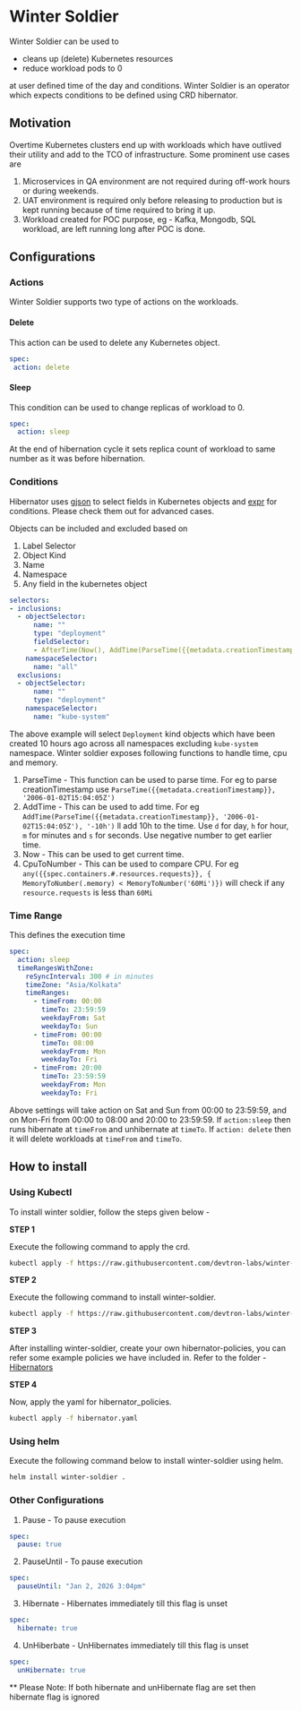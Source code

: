 # Winter Soldier
Winter Soldier can be used to

- cleans up (delete) Kubernetes resources
- reduce workload pods to 0

at user defined time of the day and conditions.
Winter Soldier is an operator which expects conditions to be defined using CRD hibernator.

## Motivation
Overtime Kubernetes clusters end up with workloads which have outlived their utility and add to the TCO of infrastructure.  Some prominent use cases are

1. Microservices in QA environment are not required during off-work hours or during weekends.
2. UAT environment is required only before releasing to production but is kept running because of time required to bring it up.
3. Workload created for POC purpose, eg - Kafka, Mongodb, SQL workload, are left running long after POC is done.

## Configurations

### Actions
Winter Soldier supports two type of actions on the workloads.
#### Delete
This action can be used to delete any Kubernetes object.
 ```yaml
 spec:
  action: delete
```
#### Sleep
This condition can be used to change replicas of workload to 0.
```yaml
spec:
  action: sleep
```
At the end of hibernation cycle it sets replica count of workload to same number as it was before hibernation.

### Conditions
Hibernator uses [gjson](https://github.com/tidwall/gjson) to select fields in Kubernetes objects and [expr](github.com/antonmedv/expr) for conditions. Please check them out for advanced cases.

Objects can be included and excluded based on
1. Label Selector
2. Object Kind
3. Name
4. Namespace
5. Any field in the kubernetes object

```yaml
selectors:
- inclusions:
  - objectSelector:
      name: ""
      type: "deployment"
      fieldSelector:
      - AfterTime(Now(), AddTime(ParseTime({{metadata.creationTimestamp}}, '2006-01-02T15:04:05Z'), '10h'))
    namespaceSelector:
      name: "all"
  exclusions: 
  - objectSelector:
      name: ""
      type: "deployment"
    namespaceSelector:
      name: "kube-system"
```
The above example will select `Deployment` kind objects which have been created 10 hours ago across all namespaces excluding `kube-system` namespace. Winter soldier exposes following functions to handle time, cpu and memory.

1. ParseTime - This function can be used to parse time. For eg to parse creationTimestamp use `ParseTime({{metadata.creationTimestamp}}, '2006-01-02T15:04:05Z')`
2. AddTime - This can be used to add time. For eg `AddTime(ParseTime({{metadata.creationTimestamp}}, '2006-01-02T15:04:05Z'), '-10h')` ll add 10h to the time. Use `d` for day, `h` for hour, `m` for minutes and `s` for seconds. Use negative number to get earlier time.
3. Now - This can be used to get current time.
4. CpuToNumber - This can be used to compare CPU. For eg `any({{spec.containers.#.resources.requests}}, { MemoryToNumber(.memory) < MemoryToNumber('60Mi')})` will check if any `resource.requests` is less than `60Mi`

### Time Range
This defines the execution time

```yaml
spec:
  action: sleep
  timeRangesWithZone:
    reSyncInterval: 300 # in minutes
    timeZone: "Asia/Kolkata"
    timeRanges:
      - timeFrom: 00:00
        timeTo: 23:59:59
        weekdayFrom: Sat
        weekdayTo: Sun
      - timeFrom: 00:00
        timeTo: 08:00
        weekdayFrom: Mon
        weekdayTo: Fri
      - timeFrom: 20:00
        timeTo: 23:59:59
        weekdayFrom: Mon
        weekdayTo: Fri
```
Above settings will take action on Sat and Sun from 00:00 to 23:59:59, and on Mon-Fri from 00:00 to 08:00 and 20:00 to 23:59:59. If `action:sleep` then runs hibernate at `timeFrom` and unhibernate at `timeTo`.  If `action: delete` then it will delete workloads at `timeFrom` and `timeTo`.

## How to install 

### Using Kubectl 

To install winter soldier, follow the steps given below - 

**STEP 1**

Execute the following command to apply the crd.

```bash
kubectl apply -f https://raw.githubusercontent.com/devtron-labs/winter-soldier/main/config/crd/bases/pincher.devtron.ai_hibernators.yaml 
```

**STEP 2**

Execute the following command to install winter-soldier. 

```bash
kubectl apply -f https://raw.githubusercontent.com/devtron-labs/winter-soldier/main/config/hibernator_install.yaml
```

**STEP 3**

After installing winter-soldier, create your own hibernator-policies, you can refer some example policies we have included in.
Refer to the folder - [Hibernators](/main/config/hibernators)

**STEP 4**

Now, apply the yaml for hibernator_policies. 

```bash
kubectl apply -f hibernator.yaml
```

### Using helm 

Execute the following command below to install winter-soldier using helm.

```bash
helm install winter-soldier . 
```

### Other Configurations
1. Pause - To pause execution
```yaml
spec:
  pause: true
```
2. PauseUntil - To pause execution
```yaml
spec:
  pauseUntil: "Jan 2, 2026 3:04pm"
```
3. Hibernate - Hibernates immediately till this flag is unset
```yaml
spec:
  hibernate: true
```
4. UnHiberbate - UnHibernates immediately till this flag is unset
```yaml
spec:
  unHibernate: true
```
** Please Note: If both hibernate and unHibernate flag are set then hibernate flag is ignored

